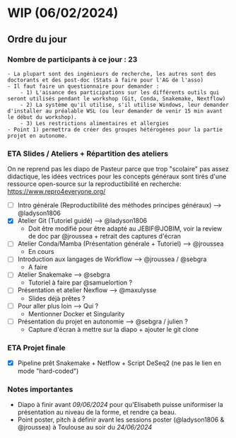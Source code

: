 # WIP (06/02/2024)

## Ordre du jour 

### Nombre de participants à ce jour : 23 
	- La plupart sont des ingénieurs de recherche, les autres sont des doctorants et des post-doc (Stats à faire pour l'AG de l'asso)
	- Il faut faire un questionnaire pour demander :
		- 1) L'aisance des participations sur les différents outils qui seront utilisés pendant le workshop (Git, Conda, Snakemake, Nextflow) 
		- 2) La système qu'il utilise, s'il utilise Windows, leur demander d'installer au préalable WSL (ou leur demander de venir 15 min avant le début du workshop).
		- 3) Les restrictions alimentaires et allergies
	- Point 1) permettra de créer des groupes hétérogènes pour la partie projet en autonome.

### ETA Slides / Ateliers + Répartition des ateliers

On ne reprend pas les diapo de Pasteur parce que trop "scolaire" pas assez didactique, les idées vectrices pour les concepts généraux sont tirés d'une ressource open-source sur la reproductibilité en recherche:  https://www.repro4everyone.org/

- [ ] Intro générale (Reproductibilité des méthodes principes généraux) --> @ladyson1806
- [x] Atelier Git (Tutoriel guidé) --> @ladyson1806
	- Doit être  modifié pour être adapté au JEBIF@JOBIM, voir la review de doc par @jroussea + retrait des captures d'écran
- [ ] Atelier Conda/Mamba (Présentation générale + Tutoriel) --> @jroussea
	- En cours
- [ ] Introduction aux langages de Workflow --> @jroussea / @sebgra
	- A faire
- [ ] Atelier Snakemake --> @sebgra 
	- Tutoriel à faire par @samuelortion ?
- [ ] Présentation et atelier Nexflow --> @maxulysse
	- Slides déjà prêtes ?
- [ ]  Pour aller plus loin --> Qui ?
	- Mentionner Docker et Singularity
- [ ] Présentation du projet en autonomie --> @sebgra / julien ?
	- Capture d'écran à mettre sur la diapo + ajouter le git clone 

### ETA Projet finale
- [x] Pipeline prêt Snakemake + Netflow + Script DeSeq2 (ne pas le lien en mode "hard-coded")

### Notes importantes

- Diapo à finir avant _09/06/2024_ pour qu'Elisabeth puisse uniformiser la présentation au niveau de la forme, et rendre ça beau.
- Point poster, pitch à définir avant les sessions poster (@ladyson1806 & @jroussea) à Toulouse au soir du _24/06/2024_

